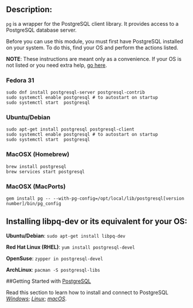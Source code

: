 ## Description:

`pg` is a wrapper for the PostgreSQL client library. It provides access to a PostgreSQL database server.

Before you can use this module, you must first have PostgreSQL installed on your system.
To do this, find your OS and perform the actions listed.

**NOTE**: These instructions are meant only as a convenience. If your OS is not listed or you 
need extra help, [go here](https://www.postgresql.org/download/).

### Fedora 31
```
sudo dnf install postgresql-server postgresql-contrib
sudo systemctl enable postgresql # to autostart on startup
sudo systemctl start  postgresql
```

### Ubuntu/Debian
```
sudo apt-get install postgresql postgresql-client
sudo systemctl enable postgresql # to autostart on startup
sudo systemctl start  postgresql
```

### MacOSX (Homebrew)
```
brew install postgresql
brew services start postgresql
```

### MacOSX (MacPorts)
```
gem install pg -- --with-pg-config=/opt/local/lib/postgresql[version number]/bin/pg_config
```

## Installing libpq-dev or its equivalent for your OS: ##

**Ubuntu/Debian**: `sudo apt-get install libpq-dev`

**Red Hat Linux (RHEL)**: `yum install postgresql-devel`

**OpenSuse**: `zypper in postgresql-devel`

**ArchLinux**: `pacman -S postgresql-libs`

##Getting Started with [PostgreSQL](https://www.postgresqltutorial.com/postgresql-getting-started)

Read this section to learn how to install and connect to PostgreSQL
*[Windows](https://www.postgresqltutorial.com/install-postgresql)*;
*[Linux](https://www.postgresqltutorial.com/postgresql-getting-started/install-postgresql-linux)*;
*[macOS](https://www.postgresqltutorial.com/postgresql-getting-started/install-postgresql-macos)*.
